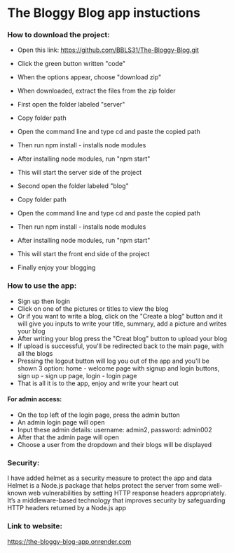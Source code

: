 # The Bloggy Blog app instuctions

### How to download the project:
* Open this link: https://github.com/BBLS31/The-Bloggy-Blog.git
* Click the green button written "code"
* When the options appear, choose "download zip"
* When downloaded, extract the files from the zip folder
  
* First open the folder labeled "server"
* Copy folder path
* Open the command line and type cd and paste the copied path
* Then run npm install - installs node modules
* After installing node modules, run "npm start"
* This will start the server side of the project

* Second open the folder labeled "blog"
* Copy folder path
* Open the command line and type cd and paste the copied path
* Then run npm install - installs node modules
* After installing node modules, run "npm start"
* This will start the front end side of the project
* Finally enjoy your blogging

### How to use the app:

* Sign up then login
* Click on one of the pictures or titles to view the blog
* Or if you want to write a blog, click on the "Create a blog" button and it will give you inputs to write your title, summary, add a picture and writes your blog
* After writing your blog press the "Creat blog" button to upload your blog
* If upload is successful, you'll be redirected back to the main page, with all the blogs
* Pressing the logout button will log you out of the app and you'll be shown 3 option: home - welcome page with signup and login buttons, sign up - sign up page, login - login page
* That is all it is to the app, enjoy and write your heart out

#### For admin access:
* On the top left of the login page, press the admin button
* An admin login page will open
* Input these admin details: username: admin2, password: admin002
* After that the admin page will open
* Choose a user from the dropdown and their blogs will be displayed

### Security:
I have added helmet as a security measure to protect the app and data 
Helmet is a Node.js package that helps protect the server from some well-known web vulnerabilities by setting HTTP response headers appropriately. 
It’s a middleware-based technology that improves security by safeguarding HTTP headers returned by a Node.js app

### Link to website:
https://the-bloggy-blog-app.onrender.com
